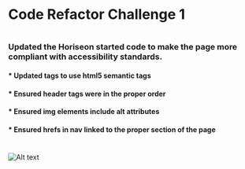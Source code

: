 # Code Refactor Challenge 1
#
### Updated the Horiseon started code to make the page more compliant with accessibility standards.
#### * Updated tags to use html5 semantic tags
#### * Ensured header tags were in the proper order
#### * Ensured img elements include alt attributes
#### * Ensured hrefs in nav linked to the proper section of the page
#
#
#



![Alt text](./assets/images/assignmentScreenShot.png?raw=true "Assignment Screenshot")